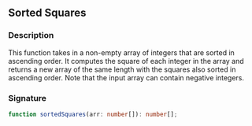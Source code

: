 ## Sorted Squares

### Description

This function takes in a non-empty array of integers that are sorted in ascending order. It computes the square of each integer in the array and returns a new array of the same length with the squares also sorted in ascending order. Note that the input array can contain negative integers.

### Signature

```typescript
function sortedSquares(arr: number[]): number[];
```
